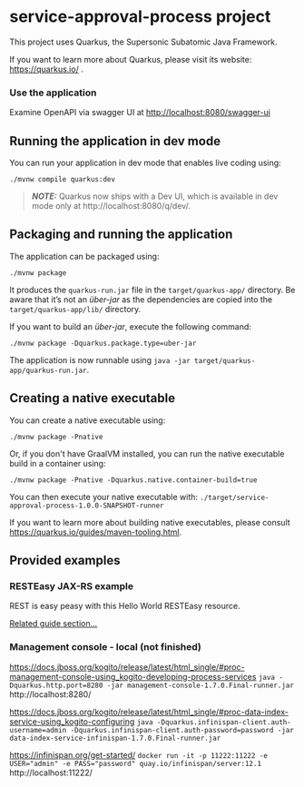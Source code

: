# service-approval-process project

This project uses Quarkus, the Supersonic Subatomic Java Framework.

If you want to learn more about Quarkus, please visit its website: https://quarkus.io/ .


### Use the application

Examine OpenAPI via swagger UI at [http://localhost:8080/swagger-ui](http://localhost:8080/swagger-ui)

## Running the application in dev mode

You can run your application in dev mode that enables live coding using:
```shell script
./mvnw compile quarkus:dev
```

> **_NOTE:_**  Quarkus now ships with a Dev UI, which is available in dev mode only at http://localhost:8080/q/dev/.

## Packaging and running the application

The application can be packaged using:
```shell script
./mvnw package
```
It produces the `quarkus-run.jar` file in the `target/quarkus-app/` directory.
Be aware that it’s not an _über-jar_ as the dependencies are copied into the `target/quarkus-app/lib/` directory.

If you want to build an _über-jar_, execute the following command:
```shell script
./mvnw package -Dquarkus.package.type=uber-jar
```

The application is now runnable using `java -jar target/quarkus-app/quarkus-run.jar`.

## Creating a native executable

You can create a native executable using: 
```shell script
./mvnw package -Pnative
```

Or, if you don't have GraalVM installed, you can run the native executable build in a container using: 
```shell script
./mvnw package -Pnative -Dquarkus.native.container-build=true
```

You can then execute your native executable with: `./target/service-approval-process-1.0.0-SNAPSHOT-runner`

If you want to learn more about building native executables, please consult https://quarkus.io/guides/maven-tooling.html.

## Provided examples

### RESTEasy JAX-RS example

REST is easy peasy with this Hello World RESTEasy resource.

[Related guide section...](https://quarkus.io/guides/getting-started#the-jax-rs-resources)


### Management console - local (not finished)
https://docs.jboss.org/kogito/release/latest/html_single/#proc-management-console-using_kogito-developing-process-services
`java -Dquarkus.http.port=8280 -jar management-console-1.7.0.Final-runner.jar`
http://localhost:8280/


https://docs.jboss.org/kogito/release/latest/html_single/#proc-data-index-service-using_kogito-configuring
`java -Dquarkus.infinispan-client.auth-username=admin -Dquarkus.infinispan-client.auth-password=password -jar data-index-service-infinispan-1.7.0.Final-runner.jar`


https://infinispan.org/get-started/
`docker run -it -p 11222:11222 -e USER="admin" -e PASS="password" quay.io/infinispan/server:12.1`
http://localhost:11222/
